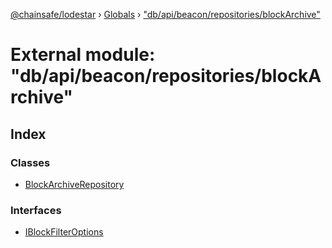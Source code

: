 [@chainsafe/lodestar](../README.md) › [Globals](../globals.md) › ["db/api/beacon/repositories/blockArchive"](_db_api_beacon_repositories_blockarchive_.md)

# External module: "db/api/beacon/repositories/blockArchive"

## Index

### Classes

* [BlockArchiveRepository](../classes/_db_api_beacon_repositories_blockarchive_.blockarchiverepository.md)

### Interfaces

* [IBlockFilterOptions](../interfaces/_db_api_beacon_repositories_blockarchive_.iblockfilteroptions.md)
